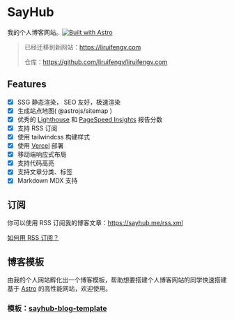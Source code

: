 # SayHub

我的个人博客网站。[![Built with Astro](https://astro.badg.es/v1/built-with-astro/tiny.svg)](https://astro.build)

> 已经迁移到新网站：https://liruifengv.com
>
> 
> 仓库：https://github.com/liruifengv/liruifengv.com

## Features

- [x] SSG 静态渲染， SEO 友好，极速渲染
- [x] 生成站点地图( @astrojs/sitemap )
- [x] 优秀的 [Lighthouse](https://web.dev/measure/) 和 [PageSpeed Insights](https://pagespeed.web.dev/) 报告分数
- [x] 支持 RSS 订阅
- [x] 使用 tailwindcss 构建样式
- [x] 使用 [Vercel](https://vercel.com/) 部署
- [x] 移动端响应式布局
- [x] 支持代码高亮
- [x] 支持文章分类、标签
- [x] Markdown MDX 支持

## 订阅

你可以使用 RSS 订阅我的博客文章：https://sayhub.me/rss.xml

[如何用 RSS 订阅？](https://zhuanlan.zhihu.com/p/55026716)

## 博客模板

由我的个人网站孵化出一个博客模板，帮助想要搭建个人博客网站的同学快速搭建基于 [Astro](https://astro.build) 的高性能网站，欢迎使用。

### 模板：[sayhub-blog-template](https://github.com/liruifengv/sayhub-blog-template)
